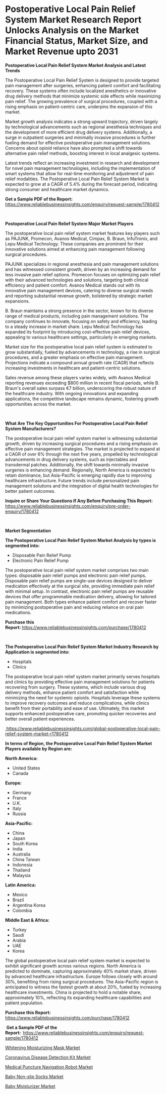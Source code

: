 <p><h1>Postoperative Local Pain Relief System Market Research Report Unlocks Analysis on the Market Financial Status, Market Size, and Market Revenue upto 2031</h1></p><p><strong>Postoperative Local Pain Relief System Market Analysis and Latest Trends</strong></p>
<p><p>The Postoperative Local Pain Relief System is designed to provide targeted pain management after surgeries, enhancing patient comfort and facilitating recovery. These systems often include localized anesthetics or innovative drug delivery methods that minimize systemic side effects while maximizing pain relief. The growing prevalence of surgical procedures, coupled with a rising emphasis on patient-centric care, underpins the expansion of this market.</p><p>Market growth analysis indicates a strong upward trajectory, driven largely by technological advancements such as regional anesthesia techniques and the development of more efficient drug delivery systems. Additionally, a surge in outpatient surgeries and minimally invasive procedures is further fueling demand for effective postoperative pain management solutions. Concerns about opioid reliance have also prompted a shift towards alternative pain relief methods, boosting interest in local analgesic systems.</p><p>Latest trends reflect an increasing investment in research and development for novel pain management technologies, including the implementation of smart systems that allow for real-time monitoring and adjustment of pain relief modalities. The Postoperative Local Pain Relief System Market is expected to grow at a CAGR of 5.4% during the forecast period, indicating strong consumer and healthcare market dynamics.</p></p>
<p><strong>Get a Sample PDF of the Report:&nbsp;</strong> <a href="https://www.reliablebusinessinsights.com/enquiry/request-sample/1780412?utm_campaign=60&utm_medium=2&utm_source=Github&utm_content=ia&utm_term=13102024&utm_id=postoperative-local-pain-relief-system">https://www.reliablebusinessinsights.com/enquiry/request-sample/1780412</a></p>
<p>&nbsp;</p>
<p><strong>Postoperative Local Pain Relief System Major Market Players</strong></p>
<p><p>The postoperative local pain relief system market features key players such as PAJUNK, Promecon, Avanos Medical, Cimpax, B. Braun, InfuTronix, and Lepu Medical Technology. These companies are prominent for their innovative solutions aimed at enhancing pain management following surgical procedures.</p><p>PAJUNK specializes in regional anesthesia and pain management solutions and has witnessed consistent growth, driven by an increasing demand for less invasive pain relief options. Promecon focuses on optimizing pain relief with their advanced technologies and solutions, targeting both clinical efficiency and patient comfort. Avanos Medical stands out with its innovative pain management devices, catering to diverse surgical needs and reporting substantial revenue growth, bolstered by strategic market expansions.</p><p>B. Braun maintains a strong presence in the sector, known for its diverse range of medical products, including pain management solutions. The company continues to innovate, focusing on safety and efficiency, leading to a steady increase in market share. Lepu Medical Technology has expanded its footprint by introducing cost-effective pain relief devices, appealing to various healthcare settings, particularly in emerging markets.</p><p>Market size for the postoperative local pain relief system is estimated to grow substantially, fueled by advancements in technology, a rise in surgical procedures, and a greater emphasis on effective pain management. Projections indicate a compound annual growth rate (CAGR) that reflects increasing investments in healthcare and patient-centric solutions.</p><p>Sales revenue among these players varies widely, with Avanos Medical reporting revenues exceeding $800 million in recent fiscal periods, while B. Braun's overall sales surpass €7 billion, underscoring the robust nature of the healthcare industry. With ongoing innovations and expanding applications, the competitive landscape remains dynamic, fostering growth opportunities across the market.</p></p>
<p>&nbsp;</p>
<p><strong>What Are The Key Opportunities For Postoperative Local Pain Relief System Manufacturers?</strong></p>
<p><p>The postoperative local pain relief system market is witnessing substantial growth, driven by increasing surgical procedures and a rising emphasis on effective pain management strategies. The market is projected to expand at a CAGR of over 6% through the next five years, propelled by technological advancements in drug delivery systems, such as injectables and transdermal patches. Additionally, the shift towards minimally invasive surgeries is enhancing demand. Regionally, North America is expected to retain dominance, but Asia-Pacific is emerging rapidly due to improving healthcare infrastructure. Future trends include personalized pain management solutions and the integration of digital health technologies for better patient outcomes.</p></p>
<p><strong>Inquire or Share Your Questions If Any Before Purchasing This Report:</strong> <a href="https://www.reliablebusinessinsights.com/enquiry/pre-order-enquiry/1780412?utm_campaign=60&utm_medium=2&utm_source=Github&utm_content=ia&utm_term=13102024&utm_id=postoperative-local-pain-relief-system">https://www.reliablebusinessinsights.com/enquiry/pre-order-enquiry/1780412</a></p>
<p>&nbsp;</p>
<p><strong>Market Segmentation</strong></p>
<p><strong>The Postoperative Local Pain Relief System Market Analysis by types is segmented into:</strong></p>
<p><ul><li>Disposable Pain Relief Pump</li><li>Electronic Pain Relief Pump</li></ul></p>
<p><p>The postoperative local pain relief system market comprises two main types: disposable pain relief pumps and electronic pain relief pumps. Disposable pain relief pumps are single-use devices designed to deliver medication effectively at the surgical site, providing immediate pain relief with minimal setup. In contrast, electronic pain relief pumps are reusable devices that offer programmable medication delivery, allowing for tailored pain management. Both types enhance patient comfort and recover faster by minimizing postoperative pain and reducing reliance on oral pain medications.</p></p>
<p><strong>Purchase this Report:&nbsp;</strong><a href="https://www.reliablebusinessinsights.com/purchase/1780412?utm_campaign=60&utm_medium=2&utm_source=Github&utm_content=ia&utm_term=13102024&utm_id=postoperative-local-pain-relief-system">https://www.reliablebusinessinsights.com/purchase/1780412</a></p>
<p>&nbsp;</p>
<p><strong>The Postoperative Local Pain Relief System Market Industry Research by Application is segmented into:</strong></p>
<p><ul><li>Hospitals</li><li>Clinics</li></ul></p>
<p><p>The postoperative local pain relief system market primarily serves hospitals and clinics by providing effective pain management solutions for patients recovering from surgery. These systems, which include various drug delivery methods, enhance patient comfort and satisfaction while minimizing the need for systemic opioids. Hospitals leverage these systems to improve recovery outcomes and reduce complications, while clinics benefit from their portability and ease of use. Ultimately, this market supports enhanced postoperative care, promoting quicker recoveries and better overall patient experiences.</p></p>
<p><a href="https://www.reliablebusinessinsights.com/global-postoperative-local-pain-relief-system-market-r1780412?utm_campaign=60&utm_medium=2&utm_source=Github&utm_content=ia&utm_term=13102024&utm_id=postoperative-local-pain-relief-system">&nbsp;https://www.reliablebusinessinsights.com/global-postoperative-local-pain-relief-system-market-r1780412</a></p>
<p><strong>In terms of Region, the Postoperative Local Pain Relief System Market Players available by Region are:</strong></p>
<p>
    <p> <strong> North America: </strong>
        <ul>
            <li>United States</li>
            <li>Canada</li>
        </ul>
        </p> 
    <p> <strong> Europe: </strong>
        <ul>
            <li>Germany</li>
            <li>France</li>
            <li>U.K.</li>
            <li>Italy</li>
            <li>Russia</li>
        </ul>
        </p> 
    <p> <strong> Asia-Pacific: </strong>
        <ul>
            <li>China</li>
            <li>Japan</li>
            <li>South Korea</li>
            <li>India</li>
            <li>Australia</li>
            <li>China Taiwan</li>
            <li>Indonesia</li>
            <li>Thailand</li>
            <li>Malaysia</li>
        </ul>
        </p> 
    <p> <strong> Latin America: </strong>
        <ul>
            <li>Mexico</li>
            <li>Brazil</li>
            <li>Argentina Korea</li>
            <li>Colombia</li>
        </ul>
        </p> 
    <p> <strong> Middle East & Africa: </strong>
        <ul>
            <li>Turkey</li>
            <li>Saudi</li>
            <li>Arabia</li>
            <li>UAE</li>
            <li>Korea</li>
        </ul>
    </p>
    </p>
<p><p>The global postoperative local pain relief system market is expected to exhibit significant growth across various regions. North America is predicted to dominate, capturing approximately 40% market share, driven by advanced healthcare infrastructure. Europe follows closely with around 30%, benefiting from rising surgical procedures. The Asia-Pacific region is anticipated to witness the fastest growth at about 20%, fueled by increasing healthcare investments. China is projected to hold a notable share, approximately 10%, reflecting its expanding healthcare capabilities and patient population.</p></p>
<p><strong>Purchase this Report: </strong><a href="https://www.reliablebusinessinsights.com/purchase/1780412?utm_campaign=60&utm_medium=2&utm_source=Github&utm_content=ia&utm_term=13102024&utm_id=postoperative-local-pain-relief-system">https://www.reliablebusinessinsights.com/purchase/1780412</a></p>
<p>&nbsp;<strong>Get a Sample PDF of the Report:&nbsp;&nbsp;</strong><a href="https://www.reliablebusinessinsights.com/enquiry/request-sample/1780412?utm_campaign=60&utm_medium=2&utm_source=Github&utm_content=ia&utm_term=13102024&utm_id=postoperative-local-pain-relief-system">https://www.reliablebusinessinsights.com/enquiry/request-sample/1780412</a></p>
<p><strong></strong></p>
<p><p><a href="https://www.linkedin.com/pulse/mapping-whitening-moisturizing-mask-market-trends-challenges-qaayc?utm_campaign=60&utm_medium=2&utm_source=Github&utm_content=ia&utm_term=13102024&utm_id=postoperative-local-pain-relief-system">Whitening Moisturizing Mask Market</a></p><p><a href="https://github.com/MelgarBasny/Market-Research-Report-List-1/blob/main/coronavirus-disease-detection-kit-market.md?utm_campaign=60&utm_medium=2&utm_source=Github&utm_content=ia&utm_term=13102024&utm_id=postoperative-local-pain-relief-system">Coronavirus Disease Detection Kit Market</a></p><p><a href="https://github.com/darientvns/Market-Research-Report-List-1/blob/main/medical-puncture-navigation-robot-market.md?utm_campaign=60&utm_medium=2&utm_source=Github&utm_content=ia&utm_term=13102024&utm_id=postoperative-local-pain-relief-system">Medical Puncture Navigation Robot Market</a></p><p><a href="https://www.linkedin.com/pulse/baby-non-slip-socks-market-size-share-analysis-growth-k1sgc?utm_campaign=60&utm_medium=2&utm_source=Github&utm_content=ia&utm_term=13102024&utm_id=postoperative-local-pain-relief-system">Baby Non-slip Socks Market</a></p><p><a href="https://www.linkedin.com/pulse/baby-moisturizer-market-global-regional-analysis-2024-1bngc?utm_campaign=60&utm_medium=2&utm_source=Github&utm_content=ia&utm_term=13102024&utm_id=postoperative-local-pain-relief-system">Baby Moisturizer Market</a></p></p>